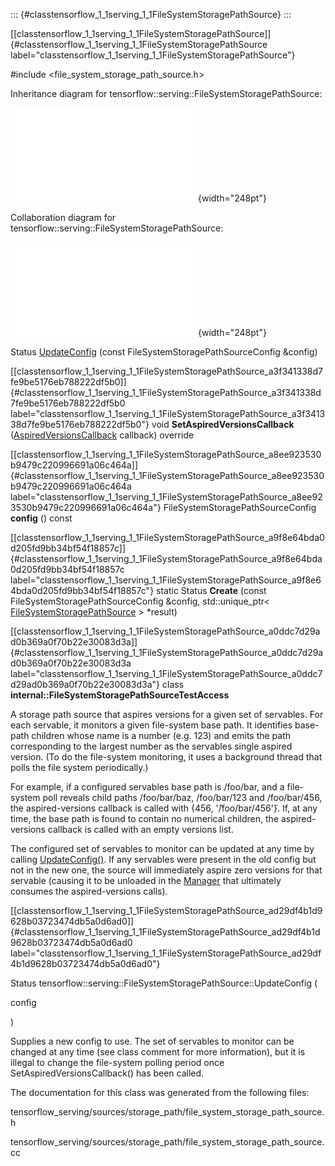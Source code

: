 ::: {#classtensorflow_1_1serving_1_1FileSystemStoragePathSource}
:::

[\[classtensorflow\_1\_1serving\_1\_1FileSystemStoragePathSource\]]{#classtensorflow_1_1serving_1_1FileSystemStoragePathSource
label="classtensorflow_1_1serving_1_1FileSystemStoragePathSource"}

\#include $<$file\_system\_storage\_path\_source.h$>$

Inheritance diagram for
tensorflow::serving::FileSystemStoragePathSource:

![image](classtensorflow_1_1serving_1_1FileSystemStoragePathSource__inherit__graph.pdf){width="248pt"}

Collaboration diagram for
tensorflow::serving::FileSystemStoragePathSource:

![image](classtensorflow_1_1serving_1_1FileSystemStoragePathSource__coll__graph.pdf){width="248pt"}

Status
[UpdateConfig](#classtensorflow_1_1serving_1_1FileSystemStoragePathSource_ad29df4b1d9628b03723474db5a0d6ad0)
(const FileSystemStoragePathSourceConfig &config)

[\[classtensorflow\_1\_1serving\_1\_1FileSystemStoragePathSource\_a3f341338d7fe9be5176eb788222df5b0\]]{#classtensorflow_1_1serving_1_1FileSystemStoragePathSource_a3f341338d7fe9be5176eb788222df5b0
label="classtensorflow_1_1serving_1_1FileSystemStoragePathSource_a3f341338d7fe9be5176eb788222df5b0"}
void **SetAspiredVersionsCallback**
([AspiredVersionsCallback](#classtensorflow_1_1serving_1_1Source_aeb281087e1478b0ff4a74e3f60496c6f)
callback) override

[\[classtensorflow\_1\_1serving\_1\_1FileSystemStoragePathSource\_a8ee923530b9479c220996691a06c464a\]]{#classtensorflow_1_1serving_1_1FileSystemStoragePathSource_a8ee923530b9479c220996691a06c464a
label="classtensorflow_1_1serving_1_1FileSystemStoragePathSource_a8ee923530b9479c220996691a06c464a"}
FileSystemStoragePathSourceConfig **config** () const

[\[classtensorflow\_1\_1serving\_1\_1FileSystemStoragePathSource\_a9f8e64bda0d205fd9bb34bf54f18857c\]]{#classtensorflow_1_1serving_1_1FileSystemStoragePathSource_a9f8e64bda0d205fd9bb34bf54f18857c
label="classtensorflow_1_1serving_1_1FileSystemStoragePathSource_a9f8e64bda0d205fd9bb34bf54f18857c"}
static Status **Create** (const FileSystemStoragePathSourceConfig
&config, std::unique\_ptr$<$
[FileSystemStoragePathSource](#classtensorflow_1_1serving_1_1FileSystemStoragePathSource)
$>$ $\ast$result)

[\[classtensorflow\_1\_1serving\_1\_1FileSystemStoragePathSource\_a0ddc7d29ad0b369a0f70b22e30083d3a\]]{#classtensorflow_1_1serving_1_1FileSystemStoragePathSource_a0ddc7d29ad0b369a0f70b22e30083d3a
label="classtensorflow_1_1serving_1_1FileSystemStoragePathSource_a0ddc7d29ad0b369a0f70b22e30083d3a"}
class **internal::FileSystemStoragePathSourceTestAccess**

A storage path source that aspires versions for a given set of
servables. For each servable, it monitors a given file-system base path.
It identifies base-path children whose name is a number (e.g. 123) and
emits the path corresponding to the largest number as the servables
single aspired version. (To do the file-system monitoring, it uses a
background thread that polls the file system periodically.)

For example, if a configured servables base path is /foo/bar, and a
file- system poll reveals child paths /foo/bar/baz, /foo/bar/123 and
/foo/bar/456, the aspired-versions callback is called with {456,
'̈/foo/bar/456'̈}. If, at any time, the base path is found to contain no
numerical children, the aspired-versions callback is called with an
empty versions list.

The configured set of servables to monitor can be updated at any time by
calling
[UpdateConfig()](#classtensorflow_1_1serving_1_1FileSystemStoragePathSource_ad29df4b1d9628b03723474db5a0d6ad0).
If any servables were present in the old config but not in the new one,
the source will immediately aspire zero versions for that servable
(causing it to be unloaded in the
[Manager](#classtensorflow_1_1serving_1_1Manager) that ultimately
consumes the aspired-versions calls).

[\[classtensorflow\_1\_1serving\_1\_1FileSystemStoragePathSource\_ad29df4b1d9628b03723474db5a0d6ad0\]]{#classtensorflow_1_1serving_1_1FileSystemStoragePathSource_ad29df4b1d9628b03723474db5a0d6ad0
label="classtensorflow_1_1serving_1_1FileSystemStoragePathSource_ad29df4b1d9628b03723474db5a0d6ad0"}

Status tensorflow::serving::FileSystemStoragePathSource::UpdateConfig (

config

)

Supplies a new config to use. The set of servables to monitor can be
changed at any time (see class comment for more information), but it is
illegal to change the file-system polling period once
SetAspiredVersionsCallback() has been called.

The documentation for this class was generated from the following files:

tensorflow\_serving/sources/storage\_path/file\_system\_storage\_path\_source.h

tensorflow\_serving/sources/storage\_path/file\_system\_storage\_path\_source.cc
